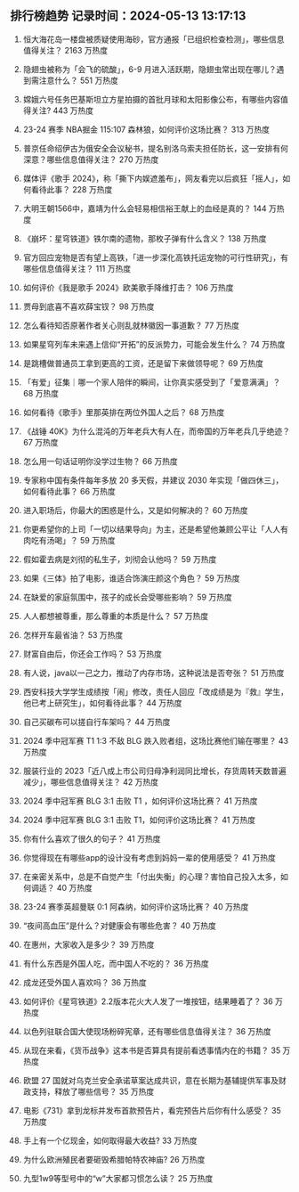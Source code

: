 
## 排行榜趋势 记录时间：2024-05-13 13:17:13
  
  1. 恒大海花岛一楼盘被质疑使用海砂，官方通报「已组织检查检测」，哪些信息值得关注？ 2163 万热度
    
  2. 隐翅虫被称为「会飞的硫酸」，6-9 月进入活跃期，隐翅虫常出现在哪儿？遇到需注意什么？ 551 万热度
    
  3. 嫦娥六号任务巴基斯坦立方星拍摄的首批月球和太阳影像公布，有哪些内容值得关注? 443 万热度
    
  4. 23-24 赛季 NBA掘金 115:107 森林狼，如何评价这场比赛？ 313 万热度
    
  5. 普京任命绍伊古为俄安全会议秘书，提名别洛乌索夫担任防长，这一安排有何深意？哪些信息值得关注？ 270 万热度
    
  6. 媒体评《歌手 2024》，称「撕下内娱遮羞布」，网友看完以后疯狂「摇人」，如何看待此事？ 228 万热度
    
  7. 大明王朝1566中，嘉靖为什么会轻易相信裕王献上的血经是真的？ 144 万热度
    
  8. 《崩坏：星穹铁道》铁尔南的遗物，那枚子弹有什么含义？ 138 万热度
    
  9. 官方回应宠物是否有望上高铁，「进一步深化高铁托运宠物的可行性研究」，有哪些信息值得关注？ 111 万热度
    
  10. 如何评价《我是歌手 2024》欧美歌手降维打击？ 106 万热度
    
  11. 贾母到底喜不喜欢薛宝钗？ 98 万热度
    
  12. 怎么看待知否原著作者关心则乱就林徽因一事道歉？ 77 万热度
    
  13. 如果星穹列车未来遇上信仰“开拓”的反派势力，可能会发生什么？ 74 万热度
    
  14. 是跳槽做普通员工拿到更高的工资，还是留下来做领导呢？ 69 万热度
    
  15. 「有爱」征集｜哪一个家人陪伴的瞬间，让你真实感受到了「爱意满满」？ 68 万热度
    
  16. 如何看待《歌手》里那英排在两位外国人之后？ 68 万热度
    
  17. 《战锤 40K》为什么混沌的万年老兵大有人在，而帝国的万年老兵几乎绝迹？ 67 万热度
    
  18. 怎么用一句话证明你没学过生物？ 66 万热度
    
  19. 专家称中国有条件每年多放 20 多天假，并建议 2030 年实现「做四休三」，如何看待此事？ 66 万热度
    
  20. 进入职场后，你最大的困惑是什么，又是如何解决的？ 60 万热度
    
  21. 你更希望你的上司「一切以结果导向」为主，还是希望他兼顾公平让「人人有肉吃有汤喝」？ 59 万热度
    
  22. 假如霍去病是刘彻的私生子，刘彻会认他吗？ 59 万热度
    
  23. 如果《三体》拍了电影，谁适合饰演庄颜这个角色？ 59 万热度
    
  24. 在缺爱的家庭氛围中，孩子的成长会受哪些影响？ 59 万热度
    
  25. 人人都想被尊重，那么尊重的本质是什么？ 57 万热度
    
  26. 怎样开车最省油？ 53 万热度
    
  27. 财富自由后，你还会工作吗？ 53 万热度
    
  28. 有人说，java以一己之力，推动了内存市场，这种说法是否夸张？ 51 万热度
    
  29. 西安科技大学学生成绩按「闹」修改，责任人回应「改成绩是为『救』学生，他已考上研究生」，如何看待此事？ 44 万热度
    
  30. 自己买碳布可以搓自行车架吗？ 44 万热度
    
  31. 2024 季中冠军赛 T1 1:3 不敌 BLG 跌入败者组，这场比赛他们输在哪里？ 43 万热度
    
  32. 服装行业的 2023「近八成上市公司归母净利润同比增长，存货周转天数普遍减少」，哪些信息值得关注？ 42 万热度
    
  33. 2024 季中冠军赛 BLG 3:1 击败 T1 ，如何评价这场比赛？ 41 万热度
    
  34. 2024 季中冠军赛 BLG 3:1 击败 T1，如何评价这场比赛？ 41 万热度
    
  35. 你有什么喜欢了很久的句子？ 41 万热度
    
  36. 你觉得现在有哪些app的设计没有考虑到妈妈一辈的使用感受？ 41 万热度
    
  37. 在亲密关系中，总是不自觉产生「付出失衡」的心理？害怕自己投入太多，如何调适？ 40 万热度
    
  38. 23-24 赛季英超曼联 0:1 阿森纳，如何评价这场比赛？ 40 万热度
    
  39. “夜间高血压”是什么？对健康会有哪些危害？ 40 万热度
    
  40. 在惠州，大家收入是多少？ 39 万热度
    
  41. 有什么东西是外国人吃，而中国人不吃的？ 36 万热度
    
  42. 成龙还受外国人喜欢吗？ 36 万热度
    
  43. 如何评价《星穹铁道》2.2版本花火大人发了一堆按钮，结果睡着了？ 36 万热度
    
  44. 以色列驻联合国大使现场粉碎宪章，还有哪些信息值得关注？ 36 万热度
    
  45. 从现在来看，《货币战争》这本书是否算具有提前看透事情内在的书籍？ 35 万热度
    
  46. 欧盟 27 国就对乌克兰安全承诺草案达成共识，意在长期为基辅提供军事及财政支持，释放了哪些信号？ 35 万热度
    
  47. 电影《731》拿到龙标并发布首款预告片，看完预告片后你有什么感受？ 35 万热度
    
  48. 手上有一个亿现金，如何取得最大收益? 33 万热度
    
  49. 为什么欧洲殖民者要砸毁希腊帕特农神庙? 26 万热度
    
  50. 九型1w9等型号中的“w”大家都习惯怎么读？ 25 万热度
    